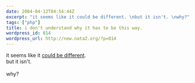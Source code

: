 ```yaml
---
date: 2004-04-12T04:54:44Z
excerpt: "it seems like it could be different. \nbut it isn't. \nwhy?"
tags: ["php"]
title: i don't understand why it has to be this way.
wordpress_id: 814
wordpress_url: http://new.nata2.org/?p=814
---
```


it seems like it <a href="http://morgan.attacktexas.com/archives/000045.php">could be different</a>. <br/>
but it isn't. <br/><br/>
why?
